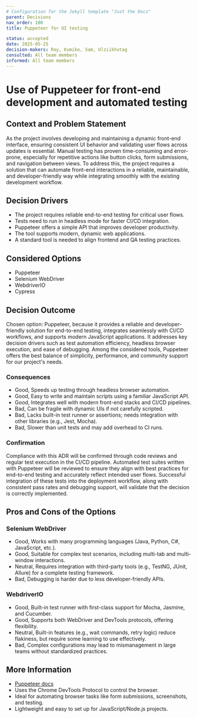 ```yaml
---
# Configuration for the Jekyll template "Just the Docs"
parent: Decisions
nav_order: 100
title: Puppeteer for UI testing

status: accepted
date: 2025-05-25
decision-makers: Roy, Kumiko, Sam, Ulziikhutag
consulted: All team members
informed: All team members
---
```


# Use of Puppeteer for front-end development and automated testing

## Context and Problem Statement

As the project involves developing and maintaining a dynamic front-end interface, ensuring consistent UI behavior and validating user flows across updates is essential. Manual testing has proven time-consuming and error-prone, especially for repetitive actions like button clicks, form submissions, and navigation between views. To address this, the project requires a solution that can automate front-end interactions in a reliable, maintainable, and developer-friendly way while integrating smoothly with the existing development workflow.

## Decision Drivers

* The project requires reliable end-to-end testing for critical user flows.
* Tests need to run in headless mode for faster CI/CD integration.
* Puppeteer offers a simple API that improves developer productivity.
* The tool supports modern, dynamic web applications.
* A standard tool is needed to align frontend and QA testing practices.

## Considered Options

* Puppeteer
* Selenium WebDriver 
* WebdriverIO
* Cypress

## Decision Outcome

Chosen option: Puppeteer, because it provides a reliable and developer-friendly solution for end-to-end testing, integrates seamlessly with CI/CD workflows, and supports modern JavaScript applications. It addresses key decision drivers such as test automation efficiency, headless browser execution, and ease of debugging. Among the considered tools, Puppeteer offers the best balance of simplicity, performance, and community support for our project's needs.

### Consequences

* Good, Speeds up testing through headless browser automation.
* Good, Easy to write and maintain scripts using a familiar JavaScript API.
* Good, Integrates well with modern front-end stacks and CI/CD pipelines.
* Bad, Can be fragile with dynamic UIs if not carefully scripted.
* Bad, Lacks built-in test runner or assertions; needs integration with other libraries (e.g., Jest, Mocha).
* Bad, Slower than unit tests and may add overhead to CI runs.

### Confirmation

Compliance with this ADR will be confirmed through code reviews and regular test execution in the CI/CD pipeline. Automated test suites written with Puppeteer will be reviewed to ensure they align with best practices for end-to-end testing and accurately reflect intended user flows. Successful integration of these tests into the deployment workflow, along with consistent pass rates and debugging support, will validate that the decision is correctly implemented.

## Pros and Cons of the Options

### Selenium WebDriver 

* Good, Works with many programming languages (Java, Python, C#, JavaScript, etc.).
* Good, Suitable for complex test scenarios, including multi-tab and multi-window interactions.
* Neutral, Requires integration with third-party tools (e.g., TestNG, JUnit, Allure) for a complete testing framework.
* Bad, Debugging is harder due to less developer-friendly APIs.

### WebdriverIO

* Good, Built-in test runner with first-class support for Mocha, Jasmine, and Cucumber.
* Good, Supports both WebDriver and DevTools protocols, offering flexibility.
* Neutral, Built-in features (e.g., wait commands, retry logic) reduce flakiness, but require some learning to use effectively.
* Bad, Complex configurations may lead to mismanagement in large teams without standardized practices.

## More Information

* [Puppeteer docs](https://pptr.dev/)
* Uses the Chrome DevTools Protocol to control the browser.
* Ideal for automating browser tasks like form submissions, screenshots, and testing.
* Lightweight and easy to set up for JavaScript/Node.js projects.